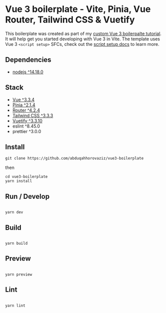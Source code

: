 # Vue 3 boilerplate - Vite, Pinia, Vue Router, Tailwind CSS & Vuetify

This boilerplate was created as part of my [custom Vue 3 boilerpalte tutorial](https://medium.com/@richardevcom/custom-vue3-boilerplate-9635806acde3). It will help get you started developing with Vue 3 in Vite. The template uses Vue 3 `<script setup>` SFCs, check out the [script setup docs](https://v3.vuejs.org/api/sfc-script-setup.html#sfc-script-setup) to learn more.

## Dependencies
- [nodejs ^14.18.0](https://nodejs.org/)

## Stack

- [Vue ^3.3.4](https://vuejs.org/)
- [Pinia ^2.1.4](https://pinia.vuejs.org/)
- [Router ^4.2.4](https://router.vuejs.org/)
- [Tailwind CSS ^3.3.3](https://tailwindcss.com/)
- [Vuetify ^3.3.10](https://vuetifyjs.com/)
- eslint ^8.45.0
- prettier ^3.0.0

## Install

```
git clone https://github.com/abduqahhorovaziz/vue3-boilerplate
```

then

```
cd vue3-boilerplate
yarn install
```

## Run / Develop

```

yarn dev

```

## Build

```

yarn build

```

## Preview

```

yarn preview

```

## Lint

```

yarn lint

```